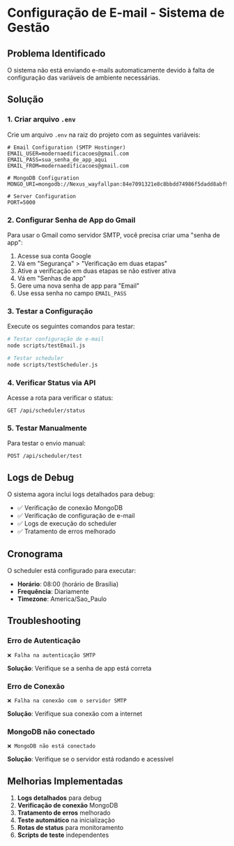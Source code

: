 # Configuração de E-mail - Sistema de Gestão

## Problema Identificado

O sistema não está enviando e-mails automaticamente devido à falta de configuração das variáveis de ambiente necessárias.

## Solução

### 1. Criar arquivo `.env`

Crie um arquivo `.env` na raiz do projeto com as seguintes variáveis:

```env
# Email Configuration (SMTP Hostinger)
EMAIL_USER=modernaedificacoes@gmail.com
EMAIL_PASS=sua_senha_de_app_aqui
EMAIL_FROM=modernaedificacoes@gmail.com

# MongoDB Configuration
MONGO_URI=mongodb://Nexus_wayfallpan:84e7091321e8c8bbdd74986f5dadd8abf919018e@5f7qa.h.filess.io:27018/Nexus_wayfallpan

# Server Configuration
PORT=5000
```

### 2. Configurar Senha de App do Gmail

Para usar o Gmail como servidor SMTP, você precisa criar uma "senha de app":

1. Acesse sua conta Google
2. Vá em "Segurança" > "Verificação em duas etapas"
3. Ative a verificação em duas etapas se não estiver ativa
4. Vá em "Senhas de app"
5. Gere uma nova senha de app para "Email"
6. Use essa senha no campo `EMAIL_PASS`

### 3. Testar a Configuração

Execute os seguintes comandos para testar:

```bash
# Testar configuração de e-mail
node scripts/testEmail.js

# Testar scheduler
node scripts/testScheduler.js
```

### 4. Verificar Status via API

Acesse a rota para verificar o status:

```
GET /api/scheduler/status
```

### 5. Testar Manualmente

Para testar o envio manual:

```
POST /api/scheduler/test
```

## Logs de Debug

O sistema agora inclui logs detalhados para debug:

- ✅ Verificação de conexão MongoDB
- ✅ Verificação de configuração de e-mail
- ✅ Logs de execução do scheduler
- ✅ Tratamento de erros melhorado

## Cronograma

O scheduler está configurado para executar:

- **Horário**: 08:00 (horário de Brasília)
- **Frequência**: Diariamente
- **Timezone**: America/Sao_Paulo

## Troubleshooting

### Erro de Autenticação

```
❌ Falha na autenticação SMTP
```

**Solução**: Verifique se a senha de app está correta

### Erro de Conexão

```
❌ Falha na conexão com o servidor SMTP
```

**Solução**: Verifique sua conexão com a internet

### MongoDB não conectado

```
❌ MongoDB não está conectado
```

**Solução**: Verifique se o servidor está rodando e acessível

## Melhorias Implementadas

1. **Logs detalhados** para debug
2. **Verificação de conexão** MongoDB
3. **Tratamento de erros** melhorado
4. **Teste automático** na inicialização
5. **Rotas de status** para monitoramento
6. **Scripts de teste** independentes
